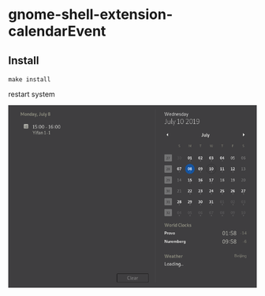 # gnome-shell-extension-calendarEvent

## Install

```
make install
```
restart system

![screenshot](/calendar.png)

